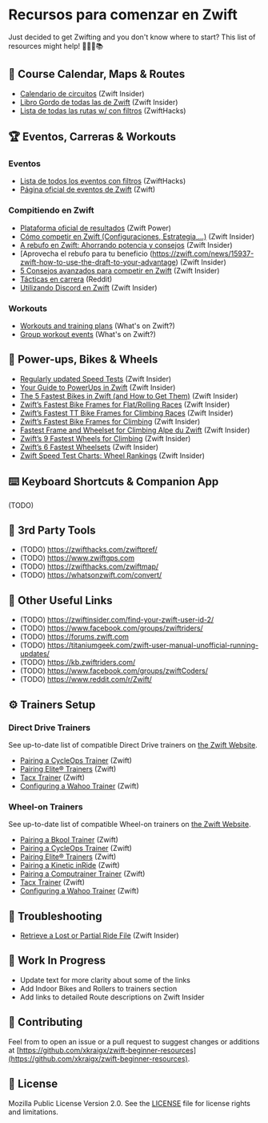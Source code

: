 # Recursos para comenzar en Zwift

Just decided to get Zwifting and you don't know where to start?
This list of resources might help! 🚴🏻‍♂️📚

## 📆 Course Calendar, Maps & Routes

- [Calendario de circuitos](https://zwiftinsider.com/schedule/) (Zwift Insider)
- [Libro Gordo de todas las de Zwift](https://zwiftinsider.com/routes/) (Zwift Insider)
- [Lista de todas las rutas w/ con filtros](https://zwifthacks.com/app/routes/) (ZwiftHacks)

## 🏆 Eventos, Carreras & Workouts

### Eventos

- [Lista de todos los eventos con filtros](https://zwifthacks.com/app/events/) (ZwiftHacks)
- [Página oficial de eventos de Zwift](https://zwift.com/events/) (Zwift)

### Compitiendo en Zwift

- [Plataforma oficial de resultados](https://zwiftpower.com/) (Zwift Power)
- [Cómo competir en Zwift (Configuraciones, Estrategia,...)](https://zwiftinsider.com/how-to-race/) (Zwift Insider)
- [A rebufo en Zwift: Ahorrando potencia y consejos](https://zwiftinsider.com/zwift-drafting/) (Zwift Insider)
- [Aprovecha el rebufo para tu beneficio (https://zwift.com/news/15937-zwift-how-to-use-the-draft-to-your-advantage) (Zwift Insider)
- [5 Consejos avanzados para competir en Zwift](https://zwiftinsider.com/5-advanced-zwift-racing-tips/) (Zwift Insider)
- [Tácticas en carrera](https://www.reddit.com/r/Zwift/comments/df7s73/finished_my_first_race_excited_to_learn_more_race/) (Reddit)
- [Utilizando Discord en Zwift](https://zwiftinsider.com/using-discord) (Zwift Insider)

### Workouts

- [Workouts and training plans](https://whatsonzwift.com/workouts/) (What's on Zwift?)
- [Group workout events](https://whatsonzwift.com/group-workouts/) (What's on Zwift?)

## 🍄 Power-ups, Bikes & Wheels

- [Regularly updated Speed Tests](https://zwiftinsider.com/category/tips/equipment/speed-tests/) (Zwift Insider)
- [Your Guide to PowerUps in Zwift](https://zwiftinsider.com/powerups/) (Zwift Insider)
- [The 5 Fastest Bikes in Zwift (and How to Get Them)](https://zwiftinsider.com/5-fastest-bikes/) (Zwift Insider)
- [Zwift’s Fastest Bike Frames for Flat/Rolling Races](https://zwiftinsider.com/fastest-frames/) (Zwift Insider)
- [Zwift’s Fastest TT Bike Frames for Climbing Races](https://zwiftinsider.com/fastest-tt-climbing-frames/) (Zwift Insider)
- [Zwift’s Fastest Bike Frames for Climbing](https://zwiftinsider.com/fastest-bike-frames-for-climbing/) (Zwift Insider)
- [Fastest Frame and Wheelset for Climbing Alpe du Zwift](https://zwiftinsider.com/fastest-bike-alpe/) (Zwift Insider)
- [Zwift’s 9 Fastest Wheels for Climbing](https://zwiftinsider.com/9-fastest-wheels-for-climbers/) (Zwift Insider)
- [Zwift’s 6 Fastest Wheelsets](https://zwiftinsider.com/fastest-wheelsets/) (Zwift Insider)
- [Zwift Speed Test Charts: Wheel Rankings](https://zwiftinsider.com/charts-wheels/) (Zwift Insider)

## ⌨️ Keyboard Shortcuts & Companion App

(TODO)

## 🔨 3rd Party Tools

- (TODO) https://zwifthacks.com/zwiftpref/
- (TODO) https://www.zwiftgps.com
- (TODO) https://zwifthacks.com/zwiftmap/
- (TODO) https://whatsonzwift.com/convert/

## 🔗 Other Useful Links

- (TODO) https://zwiftinsider.com/find-your-zwift-user-id-2/
- (TODO) https://www.facebook.com/groups/zwiftriders/
- (TODO) https://forums.zwift.com
- (TODO) https://titaniumgeek.com/zwift-user-manual-unofficial-running-updates/
- (TODO) https://kb.zwiftriders.com/
- (TODO) https://www.facebook.com/groups/zwiftCoders/
- (TODO) https://www.reddit.com/r/Zwift/

## ⚙️ Trainers Setup

### Direct Drive Trainers

See up-to-date list of compatible Direct Drive trainers on [the Zwift Website](https://support.zwift.com/en_us/direct-drive-trainers-B1oH2meS).

- [Pairing a CycleOps Trainer](https://support.zwift.com/en_us/pairing-a-cycleops-trainer-Hyx5XVZxS) (Zwift)
- [Pairing Elite® Trainers](https://support.zwift.com/en_us/pairing-elite-trainers-HJoxNNZer) (Zwift)
- [Tacx Trainer](https://support.zwift.com/en_us/tacx-trainer-SyxYB4bxB) (Zwift)
- [Configuring a Wahoo Trainer](https://support.zwift.com/en_us/configuring-a-wahoo-trainer-H1tQONZlS) (Zwift)

### Wheel-on Trainers

See up-to-date list of compatible Wheel-on trainers on [the Zwift Website](https://support.zwift.com/en_us/wheel-on-trainers-r1B5nQWxS).

- [Pairing a Bkool Trainer](https://support.zwift.com/en_us/pairing-a-bkool-trainer-HyQ4FVZeS) (Zwift)
- [Pairing a CycleOps Trainer](https://support.zwift.com/en_us/pairing-a-cycleops-trainer-Hyx5XVZxS) (Zwift)
- [Pairing Elite® Trainers](https://support.zwift.com/en_us/pairing-elite-trainers-HJoxNNZer) (Zwift)
- [Pairing a Kinetic inRide](https://support.zwift.com/en_us/pairing-a-kinetic-inride-HJPO5VWgB) (Zwift)
- [Pairing a Computrainer Trainer](https://support.zwift.com/en_us/pairing-a-computrainer-trainer-r1m75EZlS) (Zwift)
- [Tacx Trainer](https://support.zwift.com/en_us/tacx-trainer-SyxYB4bxB) (Zwift)
- [Configuring a Wahoo Trainer](https://support.zwift.com/en_us/configuring-a-wahoo-trainer-H1tQONZlS) (Zwift)

## 🔧 Troubleshooting

- [Retrieve a Lost or Partial Ride File](https://zwiftinsider.com/retrieve-lost-ride/) (Zwift Insider)

## 🚧 Work In Progress

- Update text for more clarity about some of the links
- Add Indoor Bikes and Rollers to trainers section
- Add links to detailed Route descriptions on Zwift Insider

## 🤝 Contributing

Feel from to open an issue or a pull request to suggest changes or additions at [https://github.com/xkraigx/zwift-beginner-resources](https://github.com/xkraigx/zwift-beginner-resources).

## 📝 License

Mozilla Public License Version 2.0. See the [LICENSE](LICENSE) file for license rights and limitations.
